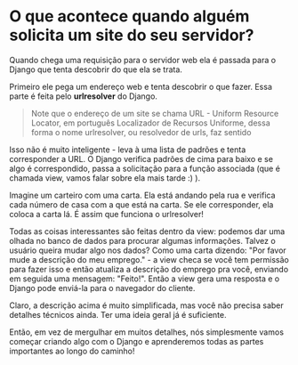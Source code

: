 # O que acontece quando alguém solicita um site do seu servidor?

Quando chega uma requisição para o servidor web ela é passada para o Django que tenta descobrir do que ela se trata.

Primeiro ele pega um endereço web e tenta descobrir o que fazer. Essa parte é feita pelo **urlresolver** do Django.

> Note que o endereço de um site se chama URL - Uniform Resource Locator, em português Localizador de Recursos Uniforme, dessa forma o nome urlresolver, ou resolvedor de urls, faz sentido

Isso não é muito inteligente - leva à uma lista de padrões e tenta corresponder a URL. O Django verifica padrões de cima para baixo e se algo é correspondido, passa a solicitação para a função associada \(que é chamada view, vamos falar sobre ela mais tarde :\) \).

Imagine um carteiro com uma carta. Ela está andando pela rua e verifica cada número de casa com a que está na carta. Se ele corresponder, ela coloca a carta lá. É assim que funciona o urlresolver!

Todas as coisas interessantes são feitas dentro da view: podemos dar uma olhada no banco de dados para procurar algumas informações. Talvez o usuário queira mudar algo nos dados? Como uma carta dizendo: "Por favor mude a descrição do meu emprego." - a view checa se você tem permissão para fazer isso e então atualiza a descrição do emprego pra você, enviando em seguida uma mensagem: "Feito!". Então a view gera uma resposta e o Django pode enviá-la para o navegador do cliente.

Claro, a descrição acima é muito simplificada, mas você não precisa saber detalhes técnicos ainda. Ter uma ideia geral já é suficiente.

Então, em vez de mergulhar em muitos detalhes, nós simplesmente vamos começar criando algo com o Django e aprenderemos todas as partes importantes ao longo do caminho!

